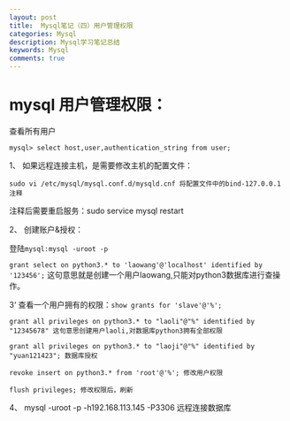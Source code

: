 ```yaml
---
layout: post
title:  Mysql笔记（四）用户管理权限
categories: Mysql
description: Mysql学习笔记总结
keywords: Mysql
comments: true
---
```



# mysql 用户管理权限：



查看所有用户

`mysql> select host,user,authentication_string from user; `



1、 如果远程连接主机，是需要修改主机的配置文件：

` sudo vi /etc/mysql/mysql.conf.d/mysqld.cnf 将配置文件中的bind-127.0.0.1 注释
`

注释后需要重启服务：sudo service mysql restart



2、 创建账户&授权：

登陆`mysql:mysql -uroot -p
`

`grant select on python3.* to 'laowang'@'localhost' identified by '123456';` 这句意思就是创建一个用户laowang,只能对python3数据库进行查操作。



3‘ 查看一个用户拥有的权限：`show grants for 'slave'@'%';
`

```
grant all privileges on python3.* to "laoli"@"%" identified by "12345678" 这句意思创建用户laoli,对数据库python3拥有全部权限

grant all privileges on python3.* to "laoji"@"%" identified by "yuan121423"; 数据库授权

revoke insert on python3.* from 'root'@'%'; 修改用户权限

flush privileges; 修改权限后，刷新
```

4、 mysql -uroot -p -h192.168.113.145 -P3306 远程连接数据库




